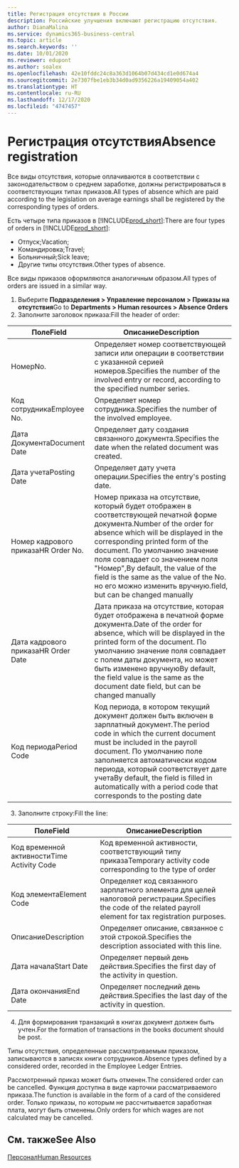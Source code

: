 ```yaml
---
title: Регистрация отсутствия в России
description: Российские улучшения включают регистрацию отсутствия.
author: DianaMalina
ms.service: dynamics365-business-central
ms.topic: article
ms.search.keywords: ''
ms.date: 10/01/2020
ms.reviewer: edupont
ms.author: soalex
ms.openlocfilehash: 42e10fddc24c8a363d1064b07d434cd1e0d674a4
ms.sourcegitcommit: 2e7307fbe1eb3b34d0ad9356226a19409054a402
ms.translationtype: HT
ms.contentlocale: ru-RU
ms.lasthandoff: 12/17/2020
ms.locfileid: "4747457"
---
```

# <a name="absence-registration"></a><span data-ttu-id="9d8ea-103">Регистрация отсутствия</span><span class="sxs-lookup"><span data-stu-id="9d8ea-103">Absence registration</span></span>

<span data-ttu-id="9d8ea-104">Все виды отсутствия, которые оплачиваются в соответствии с законодательством о среднем заработке, должны регистрироваться в соответствующих типах приказов.</span><span class="sxs-lookup"><span data-stu-id="9d8ea-104">All types of absence which are paid according to the legislation on average earnings shall be registered by the corresponding types of orders.</span></span> 

<span data-ttu-id="9d8ea-105">Есть четыре типа приказов в [!INCLUDE[prod_short](../../includes/prod_short.md)]:</span><span class="sxs-lookup"><span data-stu-id="9d8ea-105">There are four types of orders in [!INCLUDE[prod_short](../../includes/prod_short.md)]:</span></span>

- <span data-ttu-id="9d8ea-106">Отпуск;</span><span class="sxs-lookup"><span data-stu-id="9d8ea-106">Vacation;</span></span> 
- <span data-ttu-id="9d8ea-107">Командировка;</span><span class="sxs-lookup"><span data-stu-id="9d8ea-107">Travel;</span></span> 
- <span data-ttu-id="9d8ea-108">Больничный;</span><span class="sxs-lookup"><span data-stu-id="9d8ea-108">Sick leave;</span></span> 
- <span data-ttu-id="9d8ea-109">Другие типы отсутствия.</span><span class="sxs-lookup"><span data-stu-id="9d8ea-109">Other types of absence.</span></span> 

<span data-ttu-id="9d8ea-110">Все виды приказов оформляются аналогичным образом.</span><span class="sxs-lookup"><span data-stu-id="9d8ea-110">All types of orders are issued in a similar way.</span></span> 

1. <span data-ttu-id="9d8ea-111">Выберите **Подразделения > Управление персоналом > Приказы на отсутствия**</span><span class="sxs-lookup"><span data-stu-id="9d8ea-111">Go to **Departments > Human resources > Absence Orders**</span></span> 
2. <span data-ttu-id="9d8ea-112">Заполните заголовок приказа:</span><span class="sxs-lookup"><span data-stu-id="9d8ea-112">Fill the header of order:</span></span>

| <span data-ttu-id="9d8ea-113">Поле</span><span class="sxs-lookup"><span data-stu-id="9d8ea-113">Field</span></span>         | <span data-ttu-id="9d8ea-114">Описание</span><span class="sxs-lookup"><span data-stu-id="9d8ea-114">Description</span></span>                                                  |
| ------------- | ------------------------------------------------------------ |
| <span data-ttu-id="9d8ea-115">Номер</span><span class="sxs-lookup"><span data-stu-id="9d8ea-115">No.</span></span>           | <span data-ttu-id="9d8ea-116">Определяет номер соответствующей записи или операции в соответствии с указанной серией номеров.</span><span class="sxs-lookup"><span data-stu-id="9d8ea-116">Specifies the number of the involved entry or record, according to the specified number series.</span></span> |
| <span data-ttu-id="9d8ea-117">Код сотрудника</span><span class="sxs-lookup"><span data-stu-id="9d8ea-117">Employee No.</span></span>  | <span data-ttu-id="9d8ea-118">Определяет номер сотрудника.</span><span class="sxs-lookup"><span data-stu-id="9d8ea-118">Specifies the number of the involved employee.</span></span>               |
| <span data-ttu-id="9d8ea-119">Дата Документа</span><span class="sxs-lookup"><span data-stu-id="9d8ea-119">Document Date</span></span> | <span data-ttu-id="9d8ea-120">Определяет дату создания связанного документа.</span><span class="sxs-lookup"><span data-stu-id="9d8ea-120">Specifies the date when the related document was created.</span></span>    |
| <span data-ttu-id="9d8ea-121">Дата учета</span><span class="sxs-lookup"><span data-stu-id="9d8ea-121">Posting Date</span></span>  | <span data-ttu-id="9d8ea-122">Определяет дату учета операции.</span><span class="sxs-lookup"><span data-stu-id="9d8ea-122">Specifies the entry's posting date.</span></span>                          |
| <span data-ttu-id="9d8ea-123">Номер кадрового приказа</span><span class="sxs-lookup"><span data-stu-id="9d8ea-123">HR Order No.</span></span>  | <span data-ttu-id="9d8ea-124">Номер приказа на отсутствие, который будет отображен в соответствующей печатной форме документа.</span><span class="sxs-lookup"><span data-stu-id="9d8ea-124">Number of the order for absence which will be displayed in the corresponding printed form of the document.</span></span> <span data-ttu-id="9d8ea-125">По умолчанию значение поля совпадает со значением поля "Номер",</span><span class="sxs-lookup"><span data-stu-id="9d8ea-125">By default, the value of the field is the same as the value of the No.</span></span> <span data-ttu-id="9d8ea-126">но его можно изменить вручную.</span><span class="sxs-lookup"><span data-stu-id="9d8ea-126">field, but can be changed manually</span></span> |
| <span data-ttu-id="9d8ea-127">Дата кадрового приказа</span><span class="sxs-lookup"><span data-stu-id="9d8ea-127">HR Order Date</span></span> | <span data-ttu-id="9d8ea-128">Дата приказа на отсутствие, которая будет отображена в печатной форме документа.</span><span class="sxs-lookup"><span data-stu-id="9d8ea-128">Date of the order for absence, which will be displayed in the printed form of the document.</span></span> <span data-ttu-id="9d8ea-129">По умолчанию значение поля совпадает с полем даты документа, но может быть изменено вручную</span><span class="sxs-lookup"><span data-stu-id="9d8ea-129">By default, the field value is the same as the document date field, but can be changed manually</span></span> |
| <span data-ttu-id="9d8ea-130">Код периода</span><span class="sxs-lookup"><span data-stu-id="9d8ea-130">Period Code</span></span>   | <span data-ttu-id="9d8ea-131">Код периода, в котором текущий документ должен быть включен в зарплатный документ.</span><span class="sxs-lookup"><span data-stu-id="9d8ea-131">The period code in which the current document must be included in the payroll document.</span></span> <span data-ttu-id="9d8ea-132">По умолчанию поле заполняется автоматически кодом периода, который соответствует дате учета</span><span class="sxs-lookup"><span data-stu-id="9d8ea-132">By default, the field is filled in automatically with a period code that corresponds to the posting date</span></span> |

3. <span data-ttu-id="9d8ea-133">Заполните строку:</span><span class="sxs-lookup"><span data-stu-id="9d8ea-133">Fill the line:</span></span>

| <span data-ttu-id="9d8ea-134">Поле</span><span class="sxs-lookup"><span data-stu-id="9d8ea-134">Field</span></span>              | <span data-ttu-id="9d8ea-135">Описание</span><span class="sxs-lookup"><span data-stu-id="9d8ea-135">Description</span></span>                                                  |
| ------------------ | ------------------------------------------------------------ |
| <span data-ttu-id="9d8ea-136">Код временной активности</span><span class="sxs-lookup"><span data-stu-id="9d8ea-136">Time Activity Code</span></span> | <span data-ttu-id="9d8ea-137">Код временной активности, соответствующий типу приказа</span><span class="sxs-lookup"><span data-stu-id="9d8ea-137">Temporary activity code corresponding to the type of order</span></span>   |
| <span data-ttu-id="9d8ea-138">Код элемента</span><span class="sxs-lookup"><span data-stu-id="9d8ea-138">Element Code</span></span>       | <span data-ttu-id="9d8ea-139">Определяет код связанного зарплатного элемента для целей налоговой регистрации.</span><span class="sxs-lookup"><span data-stu-id="9d8ea-139">Specifies the code of the related payroll element for tax registration purposes.</span></span> |
| <span data-ttu-id="9d8ea-140">Описание</span><span class="sxs-lookup"><span data-stu-id="9d8ea-140">Description</span></span>        | <span data-ttu-id="9d8ea-141">Определяет описание, связанное с этой строкой.</span><span class="sxs-lookup"><span data-stu-id="9d8ea-141">Specifies the description associated with this line.</span></span>         |
| <span data-ttu-id="9d8ea-142">Дата начала</span><span class="sxs-lookup"><span data-stu-id="9d8ea-142">Start Date</span></span>         | <span data-ttu-id="9d8ea-143">Определяет первый день действия.</span><span class="sxs-lookup"><span data-stu-id="9d8ea-143">Specifies the first day of the activity in question.</span></span>         |
| <span data-ttu-id="9d8ea-144">Дата окончания</span><span class="sxs-lookup"><span data-stu-id="9d8ea-144">End Date</span></span>           | <span data-ttu-id="9d8ea-145">Определяет последний день действия.</span><span class="sxs-lookup"><span data-stu-id="9d8ea-145">Specifies the last day of the activity in question.</span></span>          |

4. <span data-ttu-id="9d8ea-146">Для формирования транзакций в книгах документ должен быть учтен.</span><span class="sxs-lookup"><span data-stu-id="9d8ea-146">For the formation of transactions in the books document should be post.</span></span> 

<span data-ttu-id="9d8ea-147">Типы отсутствия, определенные рассматриваемым приказом, записываются в записях книги сотрудников.</span><span class="sxs-lookup"><span data-stu-id="9d8ea-147">Absence types defined by a considered order, recorded in the Employee Ledger Entries.</span></span> 

<span data-ttu-id="9d8ea-148">Рассмотренный приказ может быть отменен.</span><span class="sxs-lookup"><span data-stu-id="9d8ea-148">The considered order can be cancelled.</span></span> <span data-ttu-id="9d8ea-149">Функция доступна в виде карточки рассматриваемого приказа.</span><span class="sxs-lookup"><span data-stu-id="9d8ea-149">The function is available in the form of a card of the considered order.</span></span> <span data-ttu-id="9d8ea-150">Только приказы, по которым не рассчитывается заработная плата, могут быть отменены.</span><span class="sxs-lookup"><span data-stu-id="9d8ea-150">Only orders for which wages are not calculated may be cancelled.</span></span>

## <a name="see-also"></a><span data-ttu-id="9d8ea-151">См. также</span><span class="sxs-lookup"><span data-stu-id="9d8ea-151">See Also</span></span>

[<span data-ttu-id="9d8ea-152">Персонал</span><span class="sxs-lookup"><span data-stu-id="9d8ea-152">Human Resources</span></span>](Human-Resources.md)
